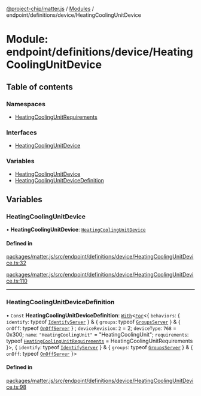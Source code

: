 [@project-chip/matter.js](../README.md) / [Modules](../modules.md) / endpoint/definitions/device/HeatingCoolingUnitDevice

# Module: endpoint/definitions/device/HeatingCoolingUnitDevice

## Table of contents

### Namespaces

- [HeatingCoolingUnitRequirements](endpoint_definitions_device_HeatingCoolingUnitDevice.HeatingCoolingUnitRequirements.md)

### Interfaces

- [HeatingCoolingUnitDevice](../interfaces/endpoint_definitions_device_HeatingCoolingUnitDevice.HeatingCoolingUnitDevice.md)

### Variables

- [HeatingCoolingUnitDevice](endpoint_definitions_device_HeatingCoolingUnitDevice.md#heatingcoolingunitdevice)
- [HeatingCoolingUnitDeviceDefinition](endpoint_definitions_device_HeatingCoolingUnitDevice.md#heatingcoolingunitdevicedefinition)

## Variables

### HeatingCoolingUnitDevice

• **HeatingCoolingUnitDevice**: [`HeatingCoolingUnitDevice`](../interfaces/endpoint_definitions_device_HeatingCoolingUnitDevice.HeatingCoolingUnitDevice.md)

#### Defined in

[packages/matter.js/src/endpoint/definitions/device/HeatingCoolingUnitDevice.ts:32](https://github.com/project-chip/matter.js/blob/558e12c94a201592c28c7bc0743705360b3e5ca6/packages/matter.js/src/endpoint/definitions/device/HeatingCoolingUnitDevice.ts#L32)

[packages/matter.js/src/endpoint/definitions/device/HeatingCoolingUnitDevice.ts:110](https://github.com/project-chip/matter.js/blob/558e12c94a201592c28c7bc0743705360b3e5ca6/packages/matter.js/src/endpoint/definitions/device/HeatingCoolingUnitDevice.ts#L110)

___

### HeatingCoolingUnitDeviceDefinition

• `Const` **HeatingCoolingUnitDeviceDefinition**: [`With`](node_export._internal_.md#with)\<[`For`](behavior_cluster_export._internal_.EndpointType.md#for)\<\{ `behaviors`: \{ `identify`: typeof [`IdentifyServer`](behavior_definitions_identify_export.IdentifyServer.md)  } & \{ `groups`: typeof [`GroupsServer`](../classes/behavior_definitions_groups_export.GroupsServer.md)  } & \{ `onOff`: typeof [`OnOffServer`](behavior_definitions_on_off_export.OnOffServer.md)  } ; `deviceRevision`: ``2`` = 2; `deviceType`: ``768`` = 0x300; `name`: ``"HeatingCoolingUnit"`` = "HeatingCoolingUnit"; `requirements`: typeof [`HeatingCoolingUnitRequirements`](endpoint_definitions_device_HeatingCoolingUnitDevice.HeatingCoolingUnitRequirements.md) = HeatingCoolingUnitRequirements }\>, \{ `identify`: typeof [`IdentifyServer`](behavior_definitions_identify_export.IdentifyServer.md)  } & \{ `groups`: typeof [`GroupsServer`](../classes/behavior_definitions_groups_export.GroupsServer.md)  } & \{ `onOff`: typeof [`OnOffServer`](behavior_definitions_on_off_export.OnOffServer.md)  }\>

#### Defined in

[packages/matter.js/src/endpoint/definitions/device/HeatingCoolingUnitDevice.ts:98](https://github.com/project-chip/matter.js/blob/558e12c94a201592c28c7bc0743705360b3e5ca6/packages/matter.js/src/endpoint/definitions/device/HeatingCoolingUnitDevice.ts#L98)
